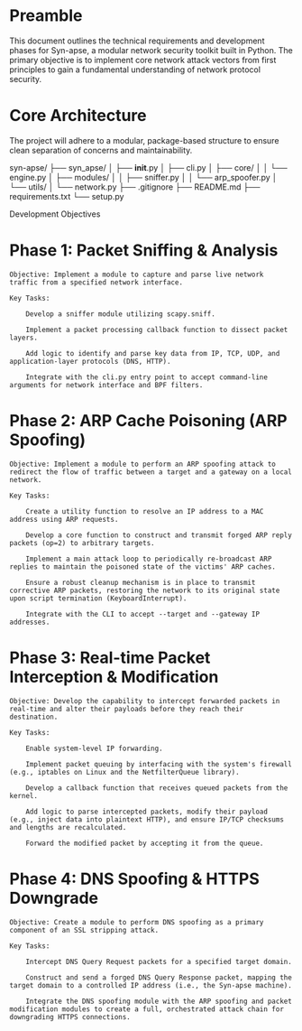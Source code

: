 # Preamble

This document outlines the technical requirements and development phases for Syn-apse, a modular network security toolkit built in Python. The primary objective is to implement core network attack vectors from first principles to gain a fundamental understanding of network protocol security.

# Core Architecture

The project will adhere to a modular, package-based structure to ensure clean separation of concerns and maintainability.

syn-apse/
├── syn_apse/
│   ├── __init__.py
│   ├── cli.py
│   ├── core/
│   │   └── engine.py
│   ├── modules/
│   │   ├── sniffer.py
│   │   └── arp_spoofer.py
│   └── utils/
│       └── network.py
├── .gitignore
├── README.md
├── requirements.txt
└── setup.py

Development Objectives

# Phase 1: Packet Sniffing & Analysis

    Objective: Implement a module to capture and parse live network traffic from a specified network interface.

    Key Tasks:

        Develop a sniffer module utilizing scapy.sniff.

        Implement a packet processing callback function to dissect packet layers.

        Add logic to identify and parse key data from IP, TCP, UDP, and application-layer protocols (DNS, HTTP).

        Integrate with the cli.py entry point to accept command-line arguments for network interface and BPF filters.

# Phase 2: ARP Cache Poisoning (ARP Spoofing)

    Objective: Implement a module to perform an ARP spoofing attack to redirect the flow of traffic between a target and a gateway on a local network.

    Key Tasks:

        Create a utility function to resolve an IP address to a MAC address using ARP requests.

        Develop a core function to construct and transmit forged ARP reply packets (op=2) to arbitrary targets.

        Implement a main attack loop to periodically re-broadcast ARP replies to maintain the poisoned state of the victims' ARP caches.

        Ensure a robust cleanup mechanism is in place to transmit corrective ARP packets, restoring the network to its original state upon script termination (KeyboardInterrupt).

        Integrate with the CLI to accept --target and --gateway IP addresses.

# Phase 3: Real-time Packet Interception & Modification

    Objective: Develop the capability to intercept forwarded packets in real-time and alter their payloads before they reach their destination.

    Key Tasks:

        Enable system-level IP forwarding.

        Implement packet queuing by interfacing with the system's firewall (e.g., iptables on Linux and the NetfilterQueue library).

        Develop a callback function that receives queued packets from the kernel.

        Add logic to parse intercepted packets, modify their payload (e.g., inject data into plaintext HTTP), and ensure IP/TCP checksums and lengths are recalculated.

        Forward the modified packet by accepting it from the queue.

# Phase 4: DNS Spoofing & HTTPS Downgrade

    Objective: Create a module to perform DNS spoofing as a primary component of an SSL stripping attack.

    Key Tasks:

        Intercept DNS Query Request packets for a specified target domain.

        Construct and send a forged DNS Query Response packet, mapping the target domain to a controlled IP address (i.e., the Syn-apse machine).

        Integrate the DNS spoofing module with the ARP spoofing and packet modification modules to create a full, orchestrated attack chain for downgrading HTTPS connections.
